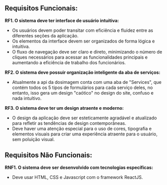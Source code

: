 ## Requisitos Funcionais:

**RF1. O sistema deve ter interface de usuário intuitiva:**
   - Os usuários devem poder transitar com eficiência e fluidez entre as diferentes seções da aplicação.
   - Os elementos da interface devem ser organizados de forma lógica e intuitiva.
   - O fluxo de navegação deve ser claro e direto, minimizando o número de cliques necessários para acessar as funcionalidades principais e aumentando a eficiência de trabalho dos funcionários.

**RF2. O sistema deve possuir organização inteligente da aba de serviços:**
   - Atualmente a api da dosimagem conta com uma aba de "Services", que contém todos os 5 tipos de formulários para cada serviço deles,
      no entanto, isso gera um design "caótico" no design do site, confuso e nada intuítivo.

**RF3. O sistema deve ter um design atraente e moderno:**
   - O design da aplicação deve ser esteticamente agradável e atualizado para refletir as tendências de design contemporâneas.
   - Deve haver uma atenção especial para o uso de cores, tipografia e elementos visuais para criar uma experiência atraente para o usuário, sem poluição visual.
     
## Requisitos Não Funcionais:
**RNF1. O sistema deve ser desenvolvido com tecnologias específicas:**
   - Deve usar HTML, CSS e Javascript com o framework ReactJS.
